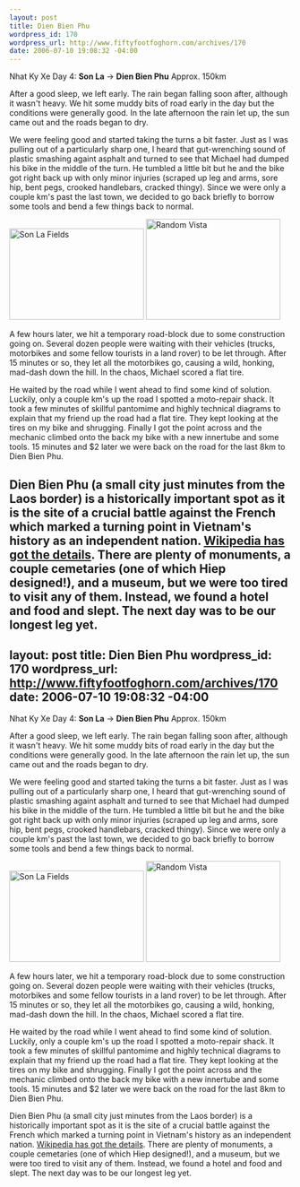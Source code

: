 ```yaml
--- 
layout: post
title: Dien Bien Phu
wordpress_id: 170
wordpress_url: http://www.fiftyfootfoghorn.com/archives/170
date: 2006-07-10 19:08:32 -04:00
---
```

Nhat Ky Xe Day 4: <strong>Son La</strong> -> <strong>Dien Bien Phu</strong>
Approx. 150km

After a good sleep, we left early. The rain began falling soon after, although it wasn't heavy. We hit some muddy bits of road early in the day but the conditions were generally good. In the late afternoon the rain let up, the sun came out and the roads began to dry.

We were feeling good and started taking the turns a bit faster. Just as I was pulling out of a particularly sharp one, I heard that gut-wrenching sound of plastic smashing againt asphalt and turned to see that Michael had dumped his bike in the middle of the turn. He tumbled a little bit but he and the bike got right back up with only minor injuries (scraped up leg and arms, sore hip, bent pegs, crooked handlebars, cracked thingy). Since we were only a couple km's past the last town, we decided to go back briefly to borrow some tools and bend a few things back to normal.

<a href="http://flickr.com/photos/fiftyfeet/193282210"><img src="http://static.flickr.com/49/193282210_7c53c0f44d_m.jpg" width="240" height="163" alt="Son La Fields" border="0" /></a> <a href="http://flickr.com/photos/fiftyfeet/193281323"><img src="http://static.flickr.com/73/193281323_8d25582240_m.jpg" width="240" height="180" alt="Random Vista" border="0" /></a>

A few hours later, we hit a temporary road-block due to some construction going on. Several dozen people were waiting with their vehicles (trucks, motorbikes and some fellow tourists in a land rover) to be let through. After 15 minutes or so, they let all the motorbikes go, causing a wild, honking, mad-dash down the hill. In the chaos, Michael scored a flat tire.

He waited by the road while I went ahead to find some kind of solution. Luckily, only a couple km's up the road I spotted a moto-repair shack. It took a few minutes of skillful pantomime and highly technical diagrams to explain that my friend up the road had a flat tire. They kept looking at the tires on my bike and shrugging. Finally I got the point across and the mechanic climbed onto the back my bike with a new innertube and some tools. 15 minutes and $2 later we were back on the road for the last 8km to Dien Bien Phu.

Dien Bien Phu (a small city just minutes from the Laos border) is a historically important spot as it is the site of a crucial battle against the French which marked a turning point in Vietnam's history as an independent nation. <a href="http://en.wikipedia.org/wiki/Dien_Bien_Phu">Wikipedia has got the details</a>. There are plenty of monuments, a couple cemetaries (one of which Hiep designed!), and a museum, but we were too tired to visit any of them. Instead, we found a hotel and food and slept. The next day was to be our longest leg yet.
--- 
layout: post
title: Dien Bien Phu
wordpress_id: 170
wordpress_url: http://www.fiftyfootfoghorn.com/archives/170
date: 2006-07-10 19:08:32 -04:00
---
Nhat Ky Xe Day 4: <strong>Son La</strong> -> <strong>Dien Bien Phu</strong>
Approx. 150km

After a good sleep, we left early. The rain began falling soon after, although it wasn't heavy. We hit some muddy bits of road early in the day but the conditions were generally good. In the late afternoon the rain let up, the sun came out and the roads began to dry.

We were feeling good and started taking the turns a bit faster. Just as I was pulling out of a particularly sharp one, I heard that gut-wrenching sound of plastic smashing againt asphalt and turned to see that Michael had dumped his bike in the middle of the turn. He tumbled a little bit but he and the bike got right back up with only minor injuries (scraped up leg and arms, sore hip, bent pegs, crooked handlebars, cracked thingy). Since we were only a couple km's past the last town, we decided to go back briefly to borrow some tools and bend a few things back to normal.

<a href="http://flickr.com/photos/fiftyfeet/193282210"><img src="http://static.flickr.com/49/193282210_7c53c0f44d_m.jpg" width="240" height="163" alt="Son La Fields" border="0" /></a> <a href="http://flickr.com/photos/fiftyfeet/193281323"><img src="http://static.flickr.com/73/193281323_8d25582240_m.jpg" width="240" height="180" alt="Random Vista" border="0" /></a>

A few hours later, we hit a temporary road-block due to some construction going on. Several dozen people were waiting with their vehicles (trucks, motorbikes and some fellow tourists in a land rover) to be let through. After 15 minutes or so, they let all the motorbikes go, causing a wild, honking, mad-dash down the hill. In the chaos, Michael scored a flat tire.

He waited by the road while I went ahead to find some kind of solution. Luckily, only a couple km's up the road I spotted a moto-repair shack. It took a few minutes of skillful pantomime and highly technical diagrams to explain that my friend up the road had a flat tire. They kept looking at the tires on my bike and shrugging. Finally I got the point across and the mechanic climbed onto the back my bike with a new innertube and some tools. 15 minutes and $2 later we were back on the road for the last 8km to Dien Bien Phu.

Dien Bien Phu (a small city just minutes from the Laos border) is a historically important spot as it is the site of a crucial battle against the French which marked a turning point in Vietnam's history as an independent nation. <a href="http://en.wikipedia.org/wiki/Dien_Bien_Phu">Wikipedia has got the details</a>. There are plenty of monuments, a couple cemetaries (one of which Hiep designed!), and a museum, but we were too tired to visit any of them. Instead, we found a hotel and food and slept. The next day was to be our longest leg yet.
